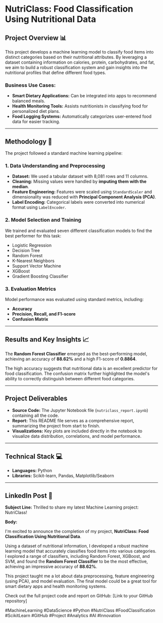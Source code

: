 # NutriClass: Food Classification Using Nutritional Data

## Project Overview 📊

This project develops a machine learning model to classify food items into distinct categories based on their nutritional attributes. By leveraging a dataset containing information on calories, protein, carbohydrates, and fat, we aim to build a robust classification system and gain insights into the nutritional profiles that define different food types.

### **Business Use Cases:**
* **Smart Dietary Applications:** Can be integrated into apps to recommend balanced meals.
* **Health Monitoring Tools:** Assists nutritionists in classifying food for personalized diet plans.
* **Food Logging Systems:** Automatically categorizes user-entered food data for easier tracking.

---

## Methodology 🧪

The project followed a standard machine learning pipeline:

### **1. Data Understanding and Preprocessing**
* **Dataset:** We used a tabular dataset with 8,081 rows and 11 columns.
* **Cleaning:** Missing values were handled by **imputing them with the median**.
* **Feature Engineering:** Features were scaled using `StandardScaler` and dimensionality was reduced with **Principal Component Analysis (PCA)**.
* **Label Encoding:** Categorical labels were converted into numerical format using `LabelEncoder`.

### **2. Model Selection and Training**
We trained and evaluated seven different classification models to find the best performer for this task:
* Logistic Regression
* Decision Tree
* Random Forest
* K-Nearest Neighbors
* Support Vector Machine
* XGBoost
* Gradient Boosting Classifier

### **3. Evaluation Metrics**
Model performance was evaluated using standard metrics, including:
* **Accuracy**
* **Precision, Recall, and F1-score**
* **Confusion Matrix**

---

## Results and Key Insights 📈

The **Random Forest Classifier** emerged as the best-performing model, achieving an accuracy of **88.62%** and a high F1-score of **0.8864**.

The high accuracy suggests that nutritional data is an excellent predictor for food classification. The confusion matrix further highlighted the model's ability to correctly distinguish between different food categories.

---

## Project Deliverables

* **Source Code:** The Jupyter Notebook file (`nutriclass_report.ipynb`) containing all the code.
* **Report:** This README file serves as a comprehensive report, summarizing the project from start to finish.
* **Visualizations:** Key plots are included directly in the notebook to visualize data distribution, correlations, and model performance.

---

## Technical Stack 💻
* **Languages:** Python
* **Libraries:** Scikit-learn, Pandas, Matplotlib/Seaborn

---

## LinkedIn Post 🚀

**Subject Line:** Thrilled to share my latest Machine Learning project: NutriClass!

**Body:**

I'm excited to announce the completion of my project, **NutriClass: Food Classification Using Nutritional Data**.

Using a dataset of nutritional information, I developed a robust machine learning model that accurately classifies food items into various categories. I explored a range of classifiers, including Random Forest, XGBoost, and SVM, and found the **Random Forest Classifier** to be the most effective, achieving an impressive accuracy of **88.62%**.

This project taught me a lot about data preprocessing, feature engineering (using PCA), and model evaluation. The final model could be a great tool for smart dietary apps and health monitoring systems.

Check out the full project code and report on GitHub: [Link to your GitHub repository]

#MachineLearning #DataScience #Python #NutriClass #FoodClassification #ScikitLearn #GitHub #Project #Analytics #AI #Innovation
